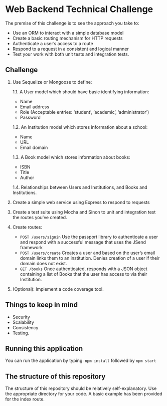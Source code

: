 # Web Backend Technical Challenge
The premise of this challenge is to see the approach you take to:
- Use an ORM to interact with a simple database model
- Create a basic routing mechanism for HTTP requests
- Authenticate a user’s access to a route
- Respond to a request in a consistent and logical manner
- Test your work with both unit tests and integration tests.

## Challenge
1. Use Sequelize or Mongoose to define:

   1.1. A User model which should have basic identifying information:
      - Name
      - Email address
      - Role (Acceptable entries: ‘student’, ‘academic’, ‘administrator’)
      - Password

   1.2. An Institution model which stores information about a school:
      - Name
      - URL
      - Email domain
      
   1.3. A Book model which stores information about books:
      - ISBN
      - Title
      - Author
      
   1.4. Relationships between Users and Institutions, and Books and Institutions.
2. Create a simple web service using Express to respond to requests
3. Create a test suite using Mocha and Sinon to unit and integration test the routes you’ve created.
4. Create routes:
    - `POST /users/signin` Use the passport library to authenticate a user and respond with a successful message that uses the JSend framework
    - `POST /users/create` Creates a user and based on the user’s email domain links them to an institution. Denies creation of a user if their domain does not exist.
    - `GET /books` Once authenticated, responds with a JSON object containing a list of Books that the user has access to via their Institution. 
5. (Optional): Implement a code coverage tool.

## Things to keep in mind
- Security
- Scalability
- Consistency
- Testing.

## Running this application
You can run the application by typing:
`npm install` followed by `npm start` 

## The structure of this repository
The structure of this repository should be relatively self-explanatory. 
Use the appropriate directory for your code. A basic example has been provided for the index route.